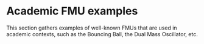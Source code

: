 # Academic FMU examples

This section gathers examples of well-known FMUs that are used in academic contexts,
such as the Bouncing Ball, the Dual Mass Oscillator, etc.
